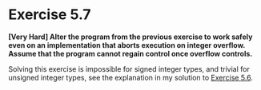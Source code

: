 # Exercise 5.7
__[Very Hard] Alter the program from the previous exercise to work safely even
on an implementation that aborts execution on integer overflow. Assume that the
program cannot regain control once overflow controls.__

Solving this exercise is impossible for signed integer types, and trivial for
unsigned integer types, see the explanation in my solution to
[Exercise 5.6](../5.6/README.md).
